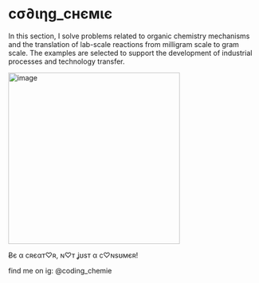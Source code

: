 # cσ∂ιηg_cнємιє
In this section, I solve problems related to organic chemistry mechanisms and the translation of lab-scale reactions from milligram scale to gram scale. The examples are selected to support the development of industrial processes and technology transfer.

<img width="344" alt="image" src="https://github.com/user-attachments/assets/84c63675-8471-420d-bbc8-30fa3428a6a4" />

Ƀє α cʀєαт♡ʀ, ɴ♡т ʝʊѕт α c♡ɴѕʊмєʀ!

find me on ig: 
@coding_chemie

